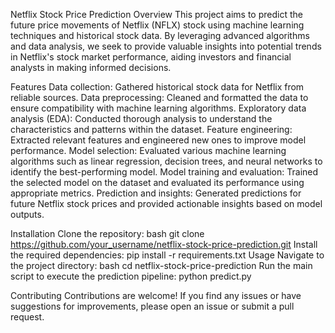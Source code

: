 Netflix Stock Price Prediction
Overview
This project aims to predict the future price movements of Netflix (NFLX) stock using machine learning techniques and historical stock data. By leveraging advanced algorithms and data analysis, we seek to provide valuable insights into potential trends in Netflix's stock market performance, aiding investors and financial analysts in making informed decisions.

Features
Data collection: Gathered historical stock data for Netflix from reliable sources.
Data preprocessing: Cleaned and formatted the data to ensure compatibility with machine learning algorithms.
Exploratory data analysis (EDA): Conducted thorough analysis to understand the characteristics and patterns within the dataset.
Feature engineering: Extracted relevant features and engineered new ones to improve model performance.
Model selection: Evaluated various machine learning algorithms such as linear regression, decision trees, and neural networks to identify the best-performing model.
Model training and evaluation: Trained the selected model on the dataset and evaluated its performance using appropriate metrics.
Prediction and insights: Generated predictions for future Netflix stock prices and provided actionable insights based on model outputs.

Installation
Clone the repository:
bash
git clone https://github.com/your_username/netflix-stock-price-prediction.git
Install the required dependencies:
pip install -r requirements.txt
Usage
Navigate to the project directory:
bash
cd netflix-stock-price-prediction
Run the main script to execute the prediction pipeline:
python predict.py

Contributing
Contributions are welcome! If you find any issues or have suggestions for improvements, please open an issue or submit a pull request.



